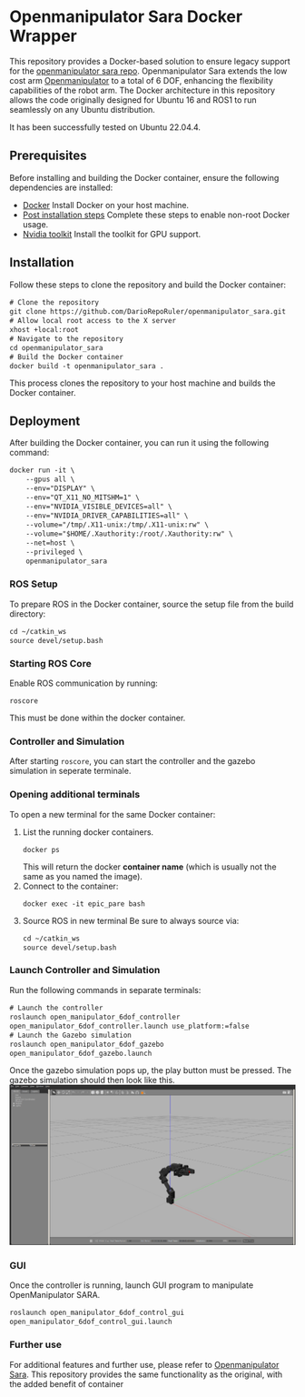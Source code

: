 # Openmanipulator Sara Docker Wrapper
This repository provides a Docker-based solution to ensure legacy support for the [openmanipulator sara repo](https://github.com/zang09/open_manipulator_6dof_application).
Openmanipulator Sara extends the low cost arm [Openmanipulator](https://github.com/ROBOTIS-GIT/open_manipulator) to a total of 6 DOF, enhancing the flexibility capabilities of the robot arm. 
The Docker architecture in this repository allows the code originally designed for Ubuntu 16 and ROS1 to run seamlessly on any Ubuntu distribution. 

It has been successfully tested on Ubuntu 22.04.4.


## Prerequisites
Before installing and building the Docker container, ensure the following dependencies are installed:
- [Docker](https://www.docker.com/) Install Docker on your host machine.
- [Post installation steps](https://docs.docker.com/engine/install/linux-postinstall/) Complete these steps to enable non-root Docker usage. 
- [Nvidia toolkit](https://docs.nvidia.com/datacenter/cloud-native/container-toolkit/latest/install-guide.html) Install the toolkit for GPU support.

## Installation
Follow these steps to clone the repository and build the Docker container:
```
# Clone the repository
git clone https://github.com/DarioRepoRuler/openmanipulator_sara.git
# Allow local root access to the X server
xhost +local:root
# Navigate to the repository
cd openmanipulator_sara
# Build the Docker container
docker build -t openmanipulator_sara .
```
This process clones the repository to your host machine and builds the Docker container.

## Deployment
After building the Docker container, you can run it using the following command:
```
docker run -it \
    --gpus all \
    --env="DISPLAY" \
    --env="QT_X11_NO_MITSHM=1" \
    --env="NVIDIA_VISIBLE_DEVICES=all" \
    --env="NVIDIA_DRIVER_CAPABILITIES=all" \
    --volume="/tmp/.X11-unix:/tmp/.X11-unix:rw" \
    --volume="$HOME/.Xauthority:/root/.Xauthority:rw" \
    --net=host \
    --privileged \
    openmanipulator_sara
```

### ROS Setup
To prepare ROS in the Docker container, source the setup file from the build directory:
```
cd ~/catkin_ws
source devel/setup.bash
```
### Starting ROS Core
Enable ROS communication by running:
```
roscore
```
This must be done within the docker container.

### Controller and Simulation
After starting `roscore`, you can start the controller and the gazebo simulation in seperate terminale.
### Opening additional terminals
To open a new terminal for the same Docker container:
1. List the running docker containers.
    ```
    docker ps
    ```
    This will return the docker **container name** (which is usually not the same as you named the image).
2. Connect to the container:
    ```
    docker exec -it epic_pare bash
    ```
3. Source ROS in new terminal
    Be sure to always source via:
    ```
    cd ~/catkin_ws
    source devel/setup.bash
    ```
### Launch Controller and Simulation
Run the following commands in separate terminals:

```
# Launch the controller
roslaunch open_manipulator_6dof_controller open_manipulator_6dof_controller.launch use_platform:=false
# Launch the Gazebo simulation
roslaunch open_manipulator_6dof_gazebo open_manipulator_6dof_gazebo.launch
```
Once the gazebo simulation pops up, the play button must be pressed.
The gazebo simulation should then look like this.
![Gazebo simulation](fig/gazebo_openmani_sara.png)

### GUI
Once the controller is running, launch GUI program to manipulate OpenManipulator SARA.
```
roslaunch open_manipulator_6dof_control_gui open_manipulator_6dof_control_gui.launch
```

### Further use
For additional features and further use, please refer to [Openmanipulator Sara](https://github.com/DarioRepoRuler/openmanipulator_sara). This repository provides the same functionality as the original, with the added benefit of container